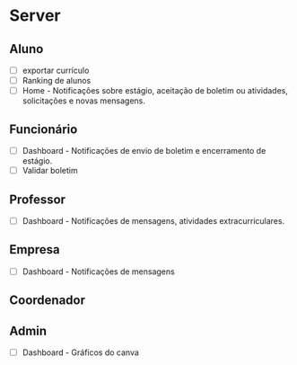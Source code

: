 # Server

## Aluno
- [ ] exportar currículo
- [ ] Ranking de alunos
- [ ] Home - Notificações sobre estágio, aceitação de boletim ou atividades, solicitações e novas mensagens.
## Funcionário
- [ ] Dashboard - Notificações de envio de boletim e encerramento de estágio.
- [ ] Validar boletim

## Professor
- [ ] Dashboard - Notificações de mensagens, atividades extracurriculares.

## Empresa
- [ ] Dashboard - Notificações de mensagens

## Coordenador

## Admin
- [ ] Dashboard - Gráficos do canva

